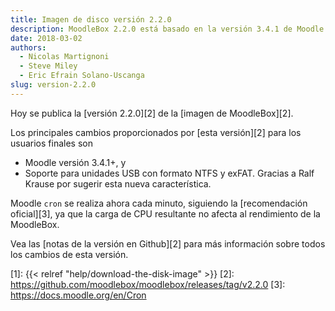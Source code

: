 ```yaml
---
title: Imagen de disco versión 2.2.0
description: MoodleBox 2.2.0 está basado en la versión 3.4.1 de Moodle. También se han realizado varias mejoras.
date: 2018-03-02
authors:
  - Nicolas Martignoni
  - Steve Miley
  - Eric Efrain Solano-Uscanga
slug: version-2.2.0
---
```


Hoy se publica la [versión 2.2.0][2] de la [imagen de MoodleBox][2].

Los principales cambios proporcionados por [esta versión][2] para los usuarios finales son
  - Moodle versión 3.4.1+, y
  - Soporte para unidades USB con formato NTFS y exFAT. Gracias a Ralf Krause por sugerir esta nueva característica.

Moodle `cron` se realiza ahora cada minuto, siguiendo la [recomendación oficial][3], ya que la carga de CPU resultante no afecta al rendimiento de la MoodleBox.

Vea las [notas de la versión en Github][2] para más información sobre todos los cambios de esta versión.

 [1]: {{< relref "help/download-the-disk-image" >}}
 [2]: https://github.com/moodlebox/moodlebox/releases/tag/v2.2.0
 [3]: https://docs.moodle.org/en/Cron
